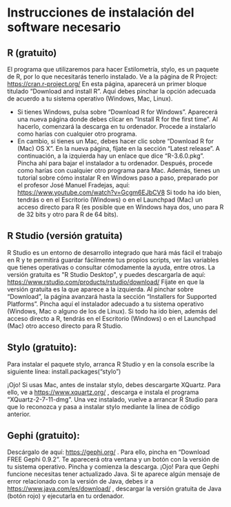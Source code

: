 # Instrucciones de instalación del software necesario

## R (gratuito)
El programa que utilizaremos para hacer Estilometría, stylo, es un paquete de R, por lo que necesitarás tenerlo instalado.
Ve a la página de R Project: https://cran.r-project.org/
En esta página, aparecerá un primer bloque titulado “Download and install R”. Aquí debes pinchar la opción adecuada de acuerdo a tu sistema operativo (Windows, Mac, Linux).
- Si tienes Windows, pulsa sobre “Download R for Windows”. Aparecerá una nueva página donde debes clicar en “Install R for the first time”. Al hacerlo, comenzará la descarga en tu ordenador. Procede a instalarlo como harías con cualquier otro programa.
- En cambio, si tienes un Mac, debes hacer clic sobre “Download R for (Mac) OS X”. En la nueva página, fíjate en la sección “Latest release”. A continuación, a la izquierda hay un enlace que dice “R-3.6.0.pkg”. Pincha ahí para bajar el instalador a tu ordenador. Después, procede como harías con cualquier otro programa para Mac.
Además, tienes un tutorial sobre cómo instalar R en Windows paso a paso, preparado por el profesor José Manuel Fradejas, aquí: https://www.youtube.com/watch?v=Gcgm6EJbCV8 
Si todo ha ido bien, tendrás o en el Escritorio (Windows) o en el Launchpad (Mac) un acceso directo para R (es posible que en Windows haya dos, uno para R de 32 bits y otro para R de 64 bits).
 
## R Studio (versión gratuita)
R Studio es un entorno de desarrollo integrado que hará más fácil el trabajo en R y te permitirá guardar fácilmente tus propios scripts, ver las variables que tienes operativas o consultar cómodamente la ayuda, entre otros.
La versión gratuita es "R Studio Desktop", y puedes descargarla de aquí: https://www.rstudio.com/products/rstudio/download/
Fíjate en que la versión gratuita es la que aparece a la izquierda. Al pinchar sobre “Download”, la página avanzará hasta la sección “Installers for Supported Platforms”. Pincha aquí el instalador adecuado a tu sistema operativo (Windows, Mac o alguno de los de Linux).
Si todo ha ido bien, además del acceso directo a R, tendrás en el Escritorio (Windows) o en el Launchpad (Mac) otro acceso directo para R Studio.
 
## Stylo (gratuito):
Para instalar el paquete stylo, arranca R Studio y en la consola escribe la siguiente línea:
install.packages(“stylo”)
 
¡Ojo! Si usas Mac, antes de instalar stylo, debes descargarte XQuartz. Para ello, ve a https://www.xquartz.org/ , descarga e instala el programa “XQuartz-2-7-11-dmg”. Una vez instalado, vuelve a arrancar R Studio para que lo reconozca y pasa a instalar stylo mediante la línea de código anterior.

## Gephi (gratuito): 
Descárgalo de aquí: https://gephi.org/ . Para ello, pincha en “Download FREE Gephi 0.9.2”. Te aparecerá otra ventana y un botón con la versión de tu sistema operativo. Pincha y comienza la descarga.
¡Ojo! Para que Gephi funcione necesitas tener actualizado Java. Si te aparece algún mensaje de error relacionado con la versión de Java, debes ir a https://www.java.com/es/download/ , descargar la versión gratuita de Java (botón rojo) y ejecutarla en tu ordenador.
